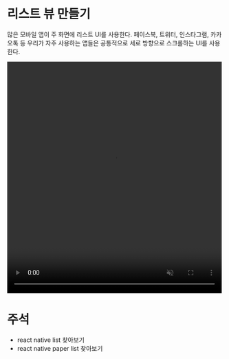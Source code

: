 # 리스트 뷰 만들기

많은 모바일 앱이 주 화면에 리스트 UI를 사용한다.
페이스북, 트위터, 인스타그램, 카카오톡 등 우리가 자주 사용하는 앱들은
공통적으로 세로 방향으로 스크롤하는 UI를 사용한다.

<video width="99%" height="540" autoplay loop muted>
    <source src="./3-twitter-list.mp4" type="video/mp4">
</video>

# 주석

- react native list 찾아보기
- react native paper list 찾아보기
